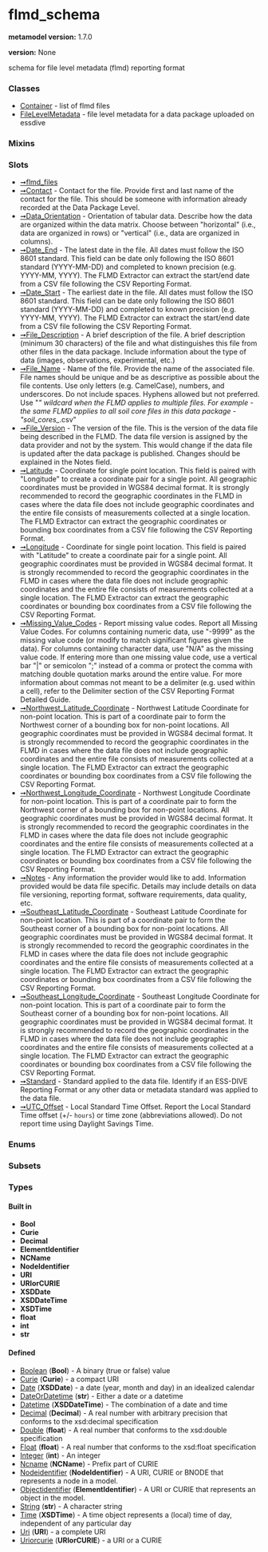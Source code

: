 
# flmd_schema


**metamodel version:** 1.7.0

**version:** None


schema for file level metadata (flmd) reporting format


### Classes

 * [Container](Container.md) - list of flmd files
 * [FileLevelMetadata](FileLevelMetadata.md) - file level metadata for a data package uploaded on essdive

### Mixins


### Slots

 * [➞flmd_files](container__flmd_files.md)
 * [➞Contact](fileLevelMetadata__Contact.md) - Contact for the file. Provide first and last name of the contact for the file. This should be someone with information already recorded at the Data Package Level.
 * [➞Data_Orientation](fileLevelMetadata__Data_Orientation.md) - Orientation of tabular data. Describe how the data are organized within the data matrix. Choose between "horizontal" (i.e., data are organized in rows) or "vertical" (i.e., data are organized in columns).
 * [➞Date_End](fileLevelMetadata__Date_End.md) - The latest date in the file. All dates must follow the ISO 8601 standard. This field can be date only following the ISO 8601 standard (YYYY-MM-DD) and completed to known precision (e.g. YYYY-MM, YYYY). The FLMD Extractor can extract the start/end date from a CSV file following the CSV Reporting Format.
 * [➞Date_Start](fileLevelMetadata__Date_Start.md) - The earliest date in the file. All dates must follow the ISO 8601 standard. This field can be date only following the ISO 8601 standard (YYYY-MM-DD) and completed to known precision (e.g. YYYY-MM, YYYY). The FLMD Extractor can extract the start/end date from a CSV file following the CSV Reporting Format.
 * [➞File_Description](fileLevelMetadata__File_Description.md) - A brief description of the file. A brief description (minimum 30 characters) of the file and what distinguishes this file from other files in the data package. Include information about the type of data (images, observations, experimental, etc.)
 * [➞File_Name](fileLevelMetadata__File_Name.md) - Name of the file. Provide the name of the associated file. File names should be unique and be as descriptive as possible about the file contents. Use only letters (e.g. CamelCase), numbers, and underscores. Do not include spaces. Hyphens allowed but not preferred. Use "*" wildcard when the FLMD applies to multiple files. For example - the same FLMD applies to all soil core files in this data package - "soil_cores_*.csv"
 * [➞File_Version](fileLevelMetadata__File_Version.md) - The version of the file. This is the version of the data file being described in the FLMD. The data file version is assigned by the data provider and not by the system. This would change if the data file is updated after the data package is published. Changes should be explained in the Notes field.
 * [➞Latitude](fileLevelMetadata__Latitude.md) - Coordinate for single point location. This field is paired with "Longitude" to create a coordinate pair for a single point. All geographic coordinates must be provided in WGS84 decimal format. It is strongly recommended to record the geographic coordinates in the FLMD in cases where the data file does not include geographic coordinates and the entire file consists of measurements collected at a single location. The FLMD Extractor can extract the geographic coordinates or bounding box coordinates from a CSV file following the CSV Reporting Format.
 * [➞Longitude](fileLevelMetadata__Longitude.md) - Coordinate for single point location. This field is paired with "Latitude" to create a coordinate pair for a single point. All geographic coordinates must be provided in WGS84 decimal format. It is strongly recommended to record the geographic coordinates in the FLMD in cases where the data file does not include geographic coordinates and the entire file consists of measurements collected at a single location. The FLMD Extractor can extract the geographic coordinates or bounding box coordinates from a CSV file following the CSV Reporting Format.
 * [➞Missing_Value_Codes](fileLevelMetadata__Missing_Value_Codes.md) - Report missing value codes. Report all Missing Value Codes. For columns containing numeric data, use "-9999" as the missing value code (or modify to match significant figures given the data). For columns containing character data, use "N/A" as the missing value code. If entering more than one missing value code, use a vertical bar "|" or semicolon ";" instead of a comma or protect the comma with matching double quotation marks around the entire value. For more information about commas not meant to be a delimiter (e.g. used within a cell), refer to the Delimiter section of the CSV Reporting Format Detailed Guide.
 * [➞Northwest_Latitude_Coordinate](fileLevelMetadata__Northwest_Latitude_Coordinate.md) - Northwest Latitude Coordinate for non-point location. This is part of a coordinate pair to form the Northwest corner of a bounding box for non-point locations. All geographic coordinates must be provided in WGS84 decimal format. It is strongly recommended to record the geographic coordinates in the FLMD in cases where the data file does not include geographic coordinates and the entire file consists of measurements collected at a single location. The FLMD Extractor can extract the geographic coordinates or bounding box coordinates from a CSV file following the CSV Reporting Format.
 * [➞Northwest_Longitude_Coordinate](fileLevelMetadata__Northwest_Longitude_Coordinate.md) - Northwest Longitude Coordinate for non-point location. This is part of a coordinate pair to form the Northwest corner of a bounding box for non-point locations. All geographic coordinates must be provided in WGS84 decimal format. It is strongly recommended to record the geographic coordinates in the FLMD in cases where the data file does not include geographic coordinates and the entire file consists of measurements collected at a single location. The FLMD Extractor can extract the geographic coordinates or bounding box coordinates from a CSV file following the CSV Reporting Format.
 * [➞Notes](fileLevelMetadata__Notes.md) - Any information the provider would like to add. Information provided would be data file specific. Details may include details on data file versioning, reporting format, software requirements, data quality, etc.
 * [➞Southeast_Latitude_Coordinate](fileLevelMetadata__Southeast_Latitude_Coordinate.md) - Southeast Latitude Coordinate for non-point location. This is part of a coordinate pair to form the Southeast corner of a bounding box for non-point locations. All geographic coordinates must be provided in WGS84 decimal format. It is strongly recommended to record the geographic coordinates in the FLMD in cases where the data file does not include geographic coordinates and the entire file consists of measurements collected at a single location. The FLMD Extractor can extract the geographic coordinates or bounding box coordinates from a CSV file following the CSV Reporting Format.
 * [➞Southeast_Longitude_Coordinate](fileLevelMetadata__Southeast_Longitude_Coordinate.md) - Southeast Longitude Coordinate for non-point location. This is part of a coordinate pair to form the Southeast corner of a bounding box for non-point locations. All geographic coordinates must be provided in WGS84 decimal format. It is strongly recommended to record the geographic coordinates in the FLMD in cases where the data file does not include geographic coordinates and the entire file consists of measurements collected at a single location. The FLMD Extractor can extract the geographic coordinates or bounding box coordinates from a CSV file following the CSV Reporting Format.
 * [➞Standard](fileLevelMetadata__Standard.md) - Standard applied to the data file. Identify if an ESS-DIVE Reporting Format or any other data or metadata standard was applied to the data file.
 * [➞UTC_Offset](fileLevelMetadata__UTC_Offset.md) - Local Standard Time Offset. Report the Local Standard Time offset (+/- `hours`) or time zone (abbreviations allowed). Do not report time using Daylight Savings Time.

### Enums


### Subsets


### Types


#### Built in

 * **Bool**
 * **Curie**
 * **Decimal**
 * **ElementIdentifier**
 * **NCName**
 * **NodeIdentifier**
 * **URI**
 * **URIorCURIE**
 * **XSDDate**
 * **XSDDateTime**
 * **XSDTime**
 * **float**
 * **int**
 * **str**

#### Defined

 * [Boolean](types/Boolean.md)  (**Bool**)  - A binary (true or false) value
 * [Curie](types/Curie.md)  (**Curie**)  - a compact URI
 * [Date](types/Date.md)  (**XSDDate**)  - a date (year, month and day) in an idealized calendar
 * [DateOrDatetime](types/DateOrDatetime.md)  (**str**)  - Either a date or a datetime
 * [Datetime](types/Datetime.md)  (**XSDDateTime**)  - The combination of a date and time
 * [Decimal](types/Decimal.md)  (**Decimal**)  - A real number with arbitrary precision that conforms to the xsd:decimal specification
 * [Double](types/Double.md)  (**float**)  - A real number that conforms to the xsd:double specification
 * [Float](types/Float.md)  (**float**)  - A real number that conforms to the xsd:float specification
 * [Integer](types/Integer.md)  (**int**)  - An integer
 * [Ncname](types/Ncname.md)  (**NCName**)  - Prefix part of CURIE
 * [Nodeidentifier](types/Nodeidentifier.md)  (**NodeIdentifier**)  - A URI, CURIE or BNODE that represents a node in a model.
 * [Objectidentifier](types/Objectidentifier.md)  (**ElementIdentifier**)  - A URI or CURIE that represents an object in the model.
 * [String](types/String.md)  (**str**)  - A character string
 * [Time](types/Time.md)  (**XSDTime**)  - A time object represents a (local) time of day, independent of any particular day
 * [Uri](types/Uri.md)  (**URI**)  - a complete URI
 * [Uriorcurie](types/Uriorcurie.md)  (**URIorCURIE**)  - a URI or a CURIE
